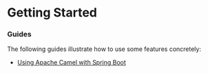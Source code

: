 # Getting Started

### Guides
The following guides illustrate how to use some features concretely:

* [Using Apache Camel with Spring Boot](https://camel.apache.org/spring-boot)

